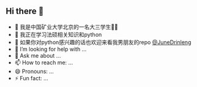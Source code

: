 ## Hi there 👋

- 🔭 我是中国矿业大学北京的一名大三学生👩‍🎓
- 🌱 我正在学习法硕相关知识和python
- 👯 如果你对python感兴趣的话也欢迎来看我男朋友的repo [@JuneDrinleng](https://github.com/JuneDrinleng)
- 🤔 I’m looking for help with ...
- 💬 Ask me about ...
- 📫 How to reach me: ...
- 😄 Pronouns: ...
- ⚡ Fun fact: ...
<!--
**Zsissy/Zsissy** is a ✨ _special_ ✨ repository because its `README.md` (this file) appears on your GitHub profile.

Here are some ideas to get you started:

- 🔭 I’m currently working on 
- 🌱 I’m currently learning ...
- 👯 I’m looking to collaborate on ...
- 🤔 I’m looking for help with ...
- 💬 Ask me about ...
- 📫 How to reach me: ...
- 😄 Pronouns: ...
- ⚡ Fun fact: ...
-->
